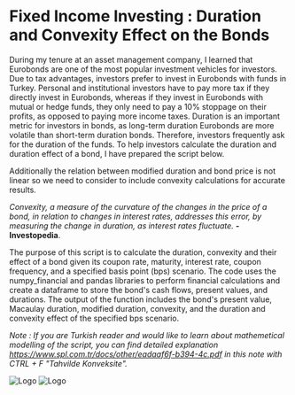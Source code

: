 # Fixed Income Investing : Duration and Convexity Effect on the Bonds

During my tenure at an asset management company, I learned that Eurobonds are one of the most popular investment vehicles for investors. Due to tax advantages, investors prefer to invest in Eurobonds with funds in Turkey. Personal and institutional investors have to pay more tax if they directly invest in Eurobonds, whereas if they invest in Eurobonds with mutual or hedge funds, they only need to pay a 10% stoppage on their profits, as opposed to paying more income taxes. Duration is an important metric for investors in bonds, as long-term duration Eurobonds are more volatile than short-term duration bonds. Therefore, investors frequently ask for the duration of the funds. To help investors calculate the duration and duration effect of a bond, I have prepared the script below. 

Additionally the relation between modified duration and bond price is not linear so we need to consider to include convexity calculations for accurate results.

*Convexity, a measure of the curvature of the changes in the price of a bond, in relation to changes in interest rates, addresses this error, by measuring the change in duration, as interest rates fluctuate.* **- Investopedia**.

The purpose of this script is to calculate the duration, convexity and their effect of a bond given its coupon rate, maturity, interest rate, coupon frequency, and a specified basis point (bps) scenario. The code uses the numpy_financial and pandas libraries to perform financial calculations and create a dataframe to store the bond's cash flows, present values, and durations. The output of the function includes the bond's present value, Macaulay duration, modified duration, convexity, and the duration and convexity effect of the specified bps scenario. 

*Note : If you are Turkish reader and would like to learn about mathemetical modelling of the script, you can find detailed explanation https://www.spl.com.tr/docs/other/eadaaf6f-b394-4c.pdf in this note with CTRL + F "Tahvilde Konveksite".*


 ![Logo](https://cdn.educba.com/academy/wp-content/uploads/2019/12/Macaulay-Duration-Formula.jpg)
 ![Logo](https://www.investopedia.com/thmb/sWdOeyNmFkhjEyWUlQtC-MztFGQ=/750x0/filters:no_upscale():max_bytes(150000):strip_icc():format(webp)/DurationandConvexitytoMeasureBondRisk2-0429456c85984ad3b220cd23a760cda5.png)
